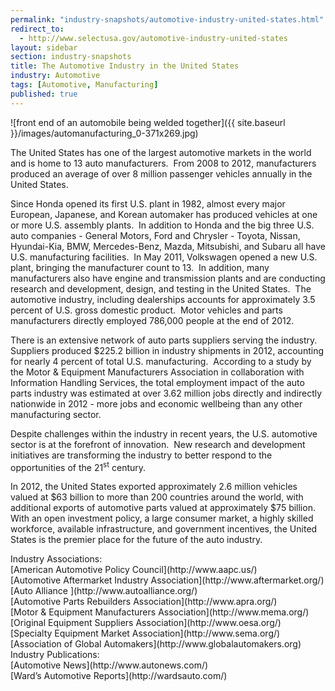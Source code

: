 ```yaml
---
permalink: "industry-snapshots/automotive-industry-united-states.html"
redirect_to:
  - http://www.selectusa.gov/automotive-industry-united-states
layout: sidebar
section: industry-snapshots
title: The Automotive Industry in the United States
industry: Automotive
tags: [Automotive, Manufacturing]
published: true
---
```


<span class="imgright">![front end of an automobile being welded together]({{ site.baseurl }}/images/automanufacturing_0-371x269.jpg)</span>

The United States
has one of the largest automotive markets in the world and is home to 13 auto
manufacturers. &nbsp;From 2008 to 2012, manufacturers produced an average of
over 8 million passenger vehicles annually in the United States. &nbsp;

Since
Honda opened its first U.S. plant in 1982, almost every major European,
Japanese, and Korean automaker has produced vehicles at one or more U.S.
assembly plants.&nbsp; In addition to Honda
and the big three U.S. auto companies - General Motors, Ford and Chrysler -
Toyota, Nissan, Hyundai-Kia, BMW, Mercedes-Benz, Mazda, Mitsubishi, and Subaru
all have U.S. manufacturing facilities.&nbsp;
In May 2011, Volkswagen opened a new U.S. plant, bringing the manufacturer
count to 13.&nbsp; In addition, many manufacturers also have engine and
transmission plants and are conducting research and development, design, and
testing in the United States.&nbsp; The
automotive industry, including dealerships accounts for approximately 3.5
percent of U.S. gross domestic product.&nbsp;
Motor vehicles and parts manufacturers directly employed 786,000 people at the end of 2012.&nbsp; 

There is an
extensive network of auto parts suppliers serving the industry.&nbsp; Suppliers produced $225.2
billion in industry shipments in 2012, accounting for nearly 4 percent of total U.S.
manufacturing.&nbsp; According to a study by
the Motor &amp; Equipment Manufacturers Association in collaboration with
Information Handling Services, the total employment impact of the auto parts
industry was estimated at over 3.62
million jobs directly and indirectly nationwide in 2012 - more jobs
and economic wellbeing than any other manufacturing sector. 

Despite challenges
within the industry in recent years, the U.S. automotive sector is at the
forefront of innovation.&nbsp; New research and development initiatives are
transforming the industry to better respond to the opportunities of the 21<sup>st</sup>
century. 

In 2012, the
United States exported approximately 2.6 million vehicles valued at $63 billion
to more than 200 countries around the world, with additional exports of
automotive parts valued at approximately $75 billion.&nbsp; With an open investment
policy, a large consumer market, a highly skilled workforce, available
infrastructure, and government incentives, the United States is the premier
place for the future of the auto industry.&nbsp;

<span class="field field-type-link field-field-industry-assoications">
      <span class="field-label">Industry Associations:&nbsp;</span><br>
    <span class="field-items">
            <span class="field-item odd">
                    [American Automotive Policy Council](http://www.aapc.us/)        </span><br>
              <span class="field-item even">
                    [Automotive Aftermarket Industry Association](http://www.aftermarket.org/)        </span><br>
              <span class="field-item odd">
                    [Auto Alliance ](http://www.autoalliance.org/)        </span><br>
              <span class="field-item even">
                    [Automotive Parts Rebuilders Association](http://www.apra.org/)        </span><br>
              <span class="field-item odd">
                    [Motor &amp; Equipment Manufacturers Association](http://www.mema.org/)        </span><br>
              <span class="field-item even">
                    [Original Equipment Suppliers Association](http://www.oesa.org/)        </span><br>
              <span class="field-item odd">
                    [Specialty Equipment Market Association](http://www.sema.org/)        </span><br>
              <span class="field-item even">
                    [Association of Global Automakers](http://www.globalautomakers.org)        </span><br>
        </span>
</span>
<span class="field field-type-link field-field-industry-publications">
      <span class="field-label">Industry Publications:&nbsp;</span><br>
    <span class="field-items">
            <span class="field-item odd">
                    [Automotive News](http://www.autonews.com/)        </span><br>
              <span class="field-item even">
                    [Ward’s Automotive Reports](http://wardsauto.com/)        </span><br>
        </span>
</span><br>

